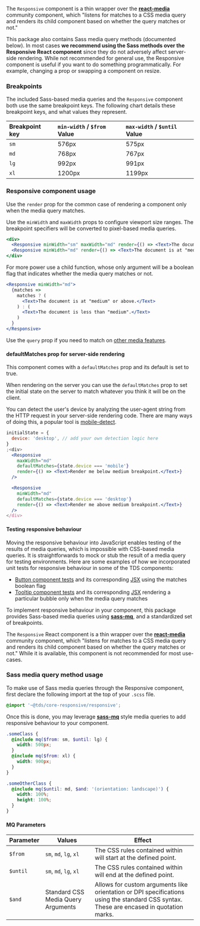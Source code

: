 The `Responsive` component is a thin wrapper over the [**react-media**](https://github.com/ReactTraining/react-media) community
component, which "listens for matches to a CSS media query and renders its child component based on whether the query matches or not."

This package also contains Sass media query methods (documented below). In most cases **we recommend using the Sass methods
over the Responsive React component** since they do not adversely affect server-side rendering. While not recommended for general use, the Responsive component is useful if you want to do something programmatically. For example, changing a prop or swapping a component on resize.

### Breakpoints

The included Sass-based media queries and the `Responsive` component both use the same breakpoint keys. The following chart details these breakpoint keys, and what values they represent.

| Breakpoint key | `min-width` / `$from` Value | `max-width` / `$until` Value |
| :------------- | :-------------------------- | :--------------------------- |
| `sm`           | 576px                       | 575px                        |
| `md`           | 768px                       | 767px                        |
| `lg`           | 992px                       | 991px                        |
| `xl`           | 1200px                      | 1199px                       |

### Responsive component usage

Use the `render` prop for the common case of rendering a component only when the media query matches.

Use the `minWidth` and `maxWidth` props to configure viewport size ranges. The breakpoint specifiers will be converted to pixel-based
media queries.

```jsx
<div>
  <Responsive minWidth="sm" maxWidth="md" render={() => <Text>The document is at "small".</Text>} />
  <Responsive minWidth="md" render={() => <Text>The document is at "medium" or above.</Text>} />
</div>
```

For more power use a child function, whose only argument will be a boolean flag that indicates whether the media query
matches or not.

```jsx
<Responsive minWidth="md">
  {matches =>
    matches ? (
      <Text>The document is at "medium" or above.</Text>
    ) : (
      <Text>The document is less than "medium".</Text>
    )
  }
</Responsive>
```

Use the `query` prop if you need to match on [other media features](https://developer.mozilla.org/en-US/docs/Web/CSS/@media#Media_features).

#### defaultMatches prop for server-side rendering

This component comes with a `defaultMatches` prop and its default is set to true.

When rendering on the server you can use the `defaultMatches` prop to set the initial state on the server to match whatever you think it will be on the client.

You can detect the user's device by analyzing the user-agent string from the HTTP request in your server-side rendering code. There are many ways of doing this, a popular tool is [mobile-detect](https://www.npmjs.com/package/mobile-detect).

```jsx
initialState = {
  device: 'desktop', // add your own detection logic here
}
;<div>
  <Responsive
    maxWidth="md"
    defaultMatches={state.device === 'mobile'}
    render={() => <Text>Render me below medium breakpoint.</Text>}
  />

  <Responsive
    minWidth="md"
    defaultMatches={state.device === 'desktop'}
    render={() => <Text>Render me above medium breakpoint.</Text>}
  />
</div>
```

#### Testing responsive behaviour

Moving the responsive behaviour into JavaScript enables testing of the results of media queries, which is impossible with CSS-based media queries. It is straightforwards to mock or stub the result of a media query for testing environments. Here are some examples of how we incorporated unit tests for responsive behaviour in some of the TDS components:

* [Button component tests](https://github.com/telusdigital/tds-core/blob/b2108d1074383ba887c5b87a2c3055799937fcd3/packages/Button/__tests__/Button.spec.jsx#L52-L68) and its corresponding [JSX](https://github.com/telusdigital/tds-core/blob/b2108d1074383ba887c5b87a2c3055799937fcd3/shared/components/BaseButton/BaseButton.jsx#L17-L34) using the matches boolean flag
* [Tooltip component tests](https://github.com/telusdigital/tds-core/blob/b2108d1074383ba887c5b87a2c3055799937fcd3/packages/Tooltip/__tests__/Tooltip.spec.jsx#L56-L102) and its corresponding [JSX](https://github.com/telusdigital/tds-core/blob/b2108d1074383ba887c5b87a2c3055799937fcd3/packages/Tooltip/Tooltip.jsx#L81-L108) rendering a particular bubble only when the media query matches

To implement responsive behaviour in your component, this package provides Sass-based media queries using [**sass-mq**](https://github.com/sass-mq/sass-mq), and a standardized set of breakpoints.

The `Responsive` React component is a thin wrapper over the [**react-media**](https://github.com/ReactTraining/react-media) community component, which "listens for matches to a CSS media query and renders its child component based on whether the query matches or not." While it is available, this component is not recommended for most use-cases.

### Sass media query method usage

To make use of Sass media queries through the Responsive component, first declare the following import at the top of your `.scss` file.

```scss
@import '~@tds/core-responsive/responsive';
```

Once this is done, you may leverage [**sass-mq**](https://github.com/sass-mq/sass-mq) style media queries to add responsive behaviour to your component.

```scss
.someClass {
  @include mq($from: sm, $until: lg) {
    width: 500px;
  }
  @include mq($from: xl) {
    width: 900px;
  }
}

.someOtherClass {
  @include mq($until: md, $and: '(orientation: landscape)') {
    width: 100%;
    height: 100%;
  }
}
```

#### MQ Parameters

| Parameter | Values                             | Effect                                                                                                                                  |
| --------- | ---------------------------------- | --------------------------------------------------------------------------------------------------------------------------------------- |
| `$from`   | `sm`, `md`, `lg`, `xl`             | The CSS rules contained within will start at the defined point.                                                                         |
| `$until`  | `sm`, `md`, `lg`, `xl`             | The CSS rules contained within will end at the defined point.                                                                           |
| `$and`    | Standard CSS Media Query Arguments | Allows for custom arguments like orientation or DPI specifications using the standard CSS syntax. These are encased in quotation marks. |
